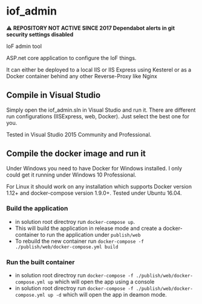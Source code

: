 # iof_admin

:warning: **REPOSITORY NOT ACTIVE SINCE 2017 Dependabot alerts in git security settings disabled**

IoF admin tool

 ASP.net core application to configure the IoF things.

 It can either be deployed to a local IIS or IIS Express using Kesterel or as a Docker container behind any other Reverse-Proxy like Nginx

## Compile in Visual Studio
Simply open the iof_admin.sln in Visual Studio and run it. There are different run configurations (IISExpress, web, Docker).
Just select the best one for you.

Tested in Visual Studio 2015 Community and Professional.

## Compile the docker image and run it 
Under Windows you need to have Docker for Windows installed. I only could get it running under Windows 10 Professional.

For Linux it should work on any installation which supports Docker version 1.12+ and docker-compose version 1.9.0+.
Tested under Ubuntu 16.04.

### Build the application
- in solution root directroy run `docker-compose up`. 
- This will build the application in release mode and create a docker-container to run the application under `publish/web`
- To rebuild the new container run `docker-compose -f ./publish/web/docker-compose.yml build`


### Run the built container
- in solution root directroy run `docker-compose -f ./publish/web/docker-compose.yml up` which will open the app using a console
- in solution root directroy run `docker-compose -f ./publish/web/docker-compose.yml up -d` which will open the app in deamon mode.

 
